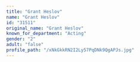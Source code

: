 ```yaml
---
title: "Grant Heslov"
name: "Grant Heslov"
id: "31511"
original_name: "Grant Heslov"
known_for_department: "Acting"
gender: "2"
adult: "false"
profile_path: "/xNkGkkRN2I2Ly57PqDNk9QgAPJs.jpg"
---
```

